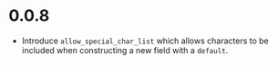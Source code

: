 # 0.0.8
- Introduce `allow_special_char_list` which allows characters to be included when constructing a new field with a `default`. 